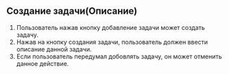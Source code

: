 ## Создание задачи(Описание)
1. Пользователь нажав кнопку добавление задачи может создать задачу.
2. Нажав на кнопку создания задачи, пользователь должен ввести описание данной задачи.
3. Если пользователь передумал добовлять задачу, он может отменить данное действие.
